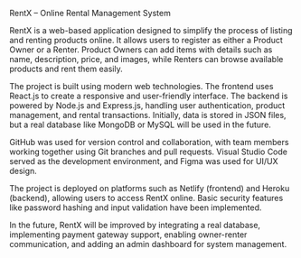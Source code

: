 RentX – Online Rental Management System

RentX is a web-based application designed to simplify the process of listing and renting products online. It allows users to register as either a Product Owner or a Renter. Product Owners can add items with details such as name, description, price, and images, while Renters can browse available products and rent them easily.

The project is built using modern web technologies. The frontend uses React.js to create a responsive and user-friendly interface. The backend is powered by Node.js and Express.js, handling user authentication, product management, and rental transactions. Initially, data is stored in JSON files, but a real database like MongoDB or MySQL will be used in the future.

GitHub was used for version control and collaboration, with team members working together using Git branches and pull requests. Visual Studio Code served as the development environment, and Figma was used for UI/UX design.

The project is deployed on platforms such as Netlify (frontend) and Heroku (backend), allowing users to access RentX online. Basic security features like password hashing and input validation have been implemented.

In the future, RentX will be improved by integrating a real database, implementing payment gateway support, enabling owner-renter communication, and adding an admin dashboard for system management.

